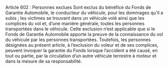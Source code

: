 Article 602 : Personnes exclues
Sont exclus du bénéfice du Fonds de Garantie Automobile,
le conducteur du véhicule, pour les dommages qu’il a subis ;
les victimes se trouvant dans un véhicule volé ainsi que les complices du vol et, d’une manière générale, toutes les personnes transportées dans le véhicule. Cette exclusion n’est applicable que si le Fonds de Garantie Automobile apporte la preuve de la connaissance du vol du véhicule par les personnes transportées.
Toutefois, les personnes désignées au présent article, à l’exclusion du voleur et de ses complices, peuvent invoquer la garantie du Fonds lorsque l’accident a été causé, en tout ou partie, par la circulation d’un autre véhicule terrestre à moteur et dans la mesure de sa responsabilité.
